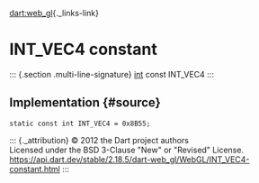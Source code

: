 [dart:web\_gl](../../dart-web_gl/dart-web_gl-library){._links-link}

INT\_VEC4 constant
==================

::: {.section .multi-line-signature}
[int](../../dart-core/int-class) const INT\_VEC4
:::

Implementation {#source}
--------------

``` {.language-dart data-language="dart"}
static const int INT_VEC4 = 0x8B55;
```

::: {._attribution}
© 2012 the Dart project authors\
Licensed under the BSD 3-Clause \"New\" or \"Revised\" License.\
<https://api.dart.dev/stable/2.18.5/dart-web_gl/WebGL/INT_VEC4-constant.html>
:::

